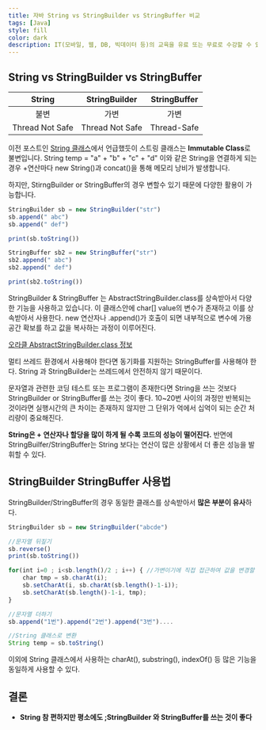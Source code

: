 ```yaml
---
title: 자바 String vs StringBuilder vs StringBuffer 비교
tags: [Java]
style: fill
color: dark
description: IT(모바일, 웹, DB, 빅데이터 등)의 교육을 유료 또는 무료로 수강할 수 있는 사이트
---
```


## String vs StringBuilder vs StringBuffer

| String         | StringBuilder | StringBuffer  |
|:-------------:|:-------------:|:-------------:|
| 불변            |가변            | 가변            |
|Thread Not Safe |Thread Not Safe| Thread-Safe   |

이전 포스트인 [String 클래스](java-string)에서 언급했듯이 스트링 클래스는 **Immutable Class**로 불변입니다. String temp = "a" + "b" + "c" + "d" 이와 같은 String을 연결하게 되는 경우 +연산마다 new String()과 concat()을 통해 메모리 낭비가 발생합니다.

하지만, StirngBuilder or StringBuffer의 경우 변할수 있기 때문에 다양한 활용이 가능합니다. 
```javascript
StringBuilder sb = new StringBuilder("str")
sb.append(" abc")
sb.append(" def")

print(sb.toString())

StringBuffer sb2 = new StringBuffer("str")
sb2.append(" abc")
sb2.append(" def")

print(sb2.toString())
```

StringBuilder & StringBuffer 는 AbstractStringBuilder.class를 상속받아서 다양한 기능을 사용하고 있습니다. 이 클래스안에 char[] value의 변수가 존재하고 이를 상속받아서 사용한다. new 연산자나 .append()가 호출이 되면 내부적으로 변수에 가용공간 확보를 하고 값을 복사하는 과정이 이루어진다.

[오라클 AbstractStringBuilder.class 정보](https://docs.oracle.com/javase/7/docs/api/java/lang/StringBuilder.html)

멀티 쓰레드 환경에서 사용해야 한다면 동기화를 지원하는 StringBuffer를 사용해야 한다. String 과 StringBuilder는 쓰레드에서 안전하지 않기 때문이다.

문자열과 관련한 코딩 테스트 또는 프로그램이 존재한다면 String을 쓰는 것보다 StringBuilder or StringBuffer를 쓰는 것이 좋다. 10~20번 사이의 과정만 반복되는 것이라면 실행시간의 큰 차이는 존재하지 않지만 그 단위가 억에서 십억이 되는 순간 처리량이 중요해진다.

**String은 + 연산자나 할당을 많이 하게 될 수록 코드의 성능이 떨어진다.** 반면에 StringBuilfer/StringBuffer는 String 보다는 연산이 많은 상황에서 더 좋은 성능을 발휘할 수 있다.

## StringBuilder StringBuffer 사용법
StringBuilder/StringBuffer의 경우 동일한 클래스를 상속받아서 **많은 부분이 유사**하다.

```javascript
StringBuilder sb = new StringBuilder("abcde")

//문자열 뒤짚기
sb.reverse()
print(sb.toString())

for(int i=0 ; i<sb.length()/2 ; i++) { //가변이기에 직접 접근하여 값을 변경할 수 있음
    char tmp = sb.charAt(i);
	sb.setCharAt(i, sb.charAt(sb.length()-1-i));
	sb.setCharAt(sb.length()-1-i, tmp);
}

//문자열 더하기
sb.append("1번").append("2번").append("3번")....

//String 클래스로 변환
String temp = sb.toString()
```
이외에 String 클래스에서 사용하는 charAt(), substring(), indexOf() 등 많은 기능을 동일하게 사용할 수 있다.


## 결론
- **String 참 편하지만 평소에도 ;StringBuilder 와 StringBuffer를 쓰는 것이 좋다**